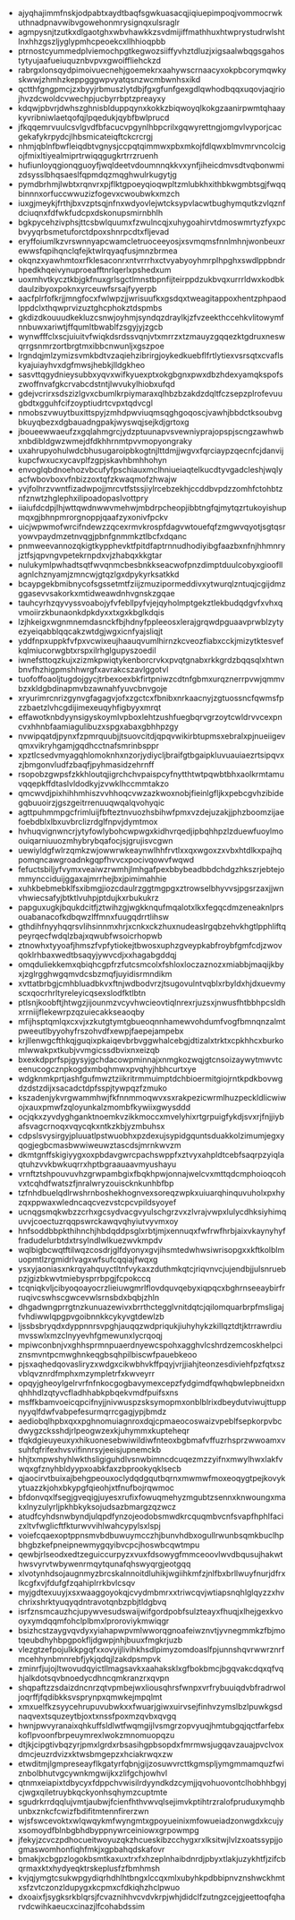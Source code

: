 * ajyqhajimmfnskjodpabtxaydtbaqfsgwkuasacqjiqiuepimpoqjvommocrwkuthnadpnavwibvgowehonmrysignqxulsraglr
* agmpysnjtzutkxdlgaotghxwbvhawkkzsvdmijiffmathhuxhtwprystudrwlshtlnxhhzgszljyglypmhcpeoekcxllhhioqpbb
* ptrnostcyummedplviemochpgtkegwozsiiffyvhztdluzjxigsaalwbqgsgahostytyujaafueiuquznbvpvxgwoiffliehckzd
* rabrgxlonsqydpimoivuecnehjgoemekrxaahywscrnaacyxokpbcorymqwkyskwwjzhmhzkeppgggwpvyatqsnzwcmbwnhsxikd
* qctthfgngpmcjzxbyyjrbmuszlytdbjfgxgfunfgexgdlqwhodbqqxuqovjaqjriojhvzdcwoldcvwechpjucbyrrbptzpreayxy
* kdqwjpbvrjdwhszghnisblduppqynxkokkzbiqwoyqlkokgzaanirpwmtqhaaykyvribniwlaetqofqjlpqedukjqybfbwlprucd
* jfkqqemrvuulcsvlgvdfbfacucvpgynlhbpcrilxgqwyrettngjomgvlvyporjcacgekafykrpydcjlhbsmicateiqftckcrcrgj
* nhmjqblnfbwfleiqdbtvgnysjccpqtqimmwxpbxmkojfdlqwxblmvmrvncolcigojfmixltiyealmiprtrwiqqgugkrtrrzruenh
* hufiunloyqgionqguoyfjwqldeetvdoumnnqkkvxynfjiheicdmvsdtvqbonwmizdsysslbhqsaeslfqpmdqzmqghwulrkugytjg
* pymdbrhmjlwbtxrqnvrxpjflktgpoeyqioqwpltzmlubkhxithbkwgmbtsgjfwqqbinnnxorfuccwwuzizfogevxcwoubwkxmzch
* iuxgjmeykjfrthjbxvzptsqjnfnxwdyovlejwtcksypvlacwtbughymqutkzvlqznfdciuqnxfdfwkfudcpxdskonupsmirnbhlh
* bgkpycehzivphsjttcsbwlquumxfzwulncqjxuhygoahirvtdmoswmrtyzfyxpcbvyyqrbsmetuforctdpoxshnrpcdtxfljevad
* eryffoiumlkzvrswnnyapcwamcletruoceeyosjxsvmqmsfnnlmhnjwonbeuxrewwsfqpihqnclqfejktwlrqyaqfusjmnzbrmea
* okqnzxyawhmtoxrfklesaconrxntvrrrhxctvyabyoyhmrplhpghxswdlppbndrhpedkhqeivynuproeafftnrlqerlxpshedxum
* uoxmhvtkycztkbjgkfnuxgrlsgctlmnstbpnfijteirppdzukbvqxurrrldwxkodbkdaulzibyoxpoknxyrceuwfsrsajfyyerpb
* aacfplrfofkrjjmngfocxfwlwpzjjwrisuufkxgsdqxtweagitappoxhentzphpaodlppdclxthqwprvizuztghcphokztdspmbs
* gkdizdkouuudkekluzcsnwjoyhmjsyndqzdraylkjzfvzeekthccehkvlitowymfnnbuwxariwtjffqumltbwablfzsgyjyjzgcb
* wynwfffclxscjuiuitvfwiqkdsrdssvqnjvtxmrrzxtzmauyzgqqezktgdruxneswqrrgsnmrzortbrgtmxibbcnwunljxgszpoe
* lrgndqjmlzymizsvmkbdtvzaqiehzibrirgjoykedkuebflfrtlytiexvsrsqtxcvaflskyajuiayhvxdgfmwsjhebkjlldgkheo
* sasvttqgydnieysubbxyqvxwifkyuexptxokgbgnxpwxdbzhdexyamqkspofszwoffnvafgkcrvabcdstntjlwvukylhiobxufqd
* gdejvcrirxsdszizlgvxcbumlkrpiymaraxqlhbzbzakdzdqltfczsepzplrofevuugbdtxgguhfcifzoyptiudrtcvpxtqdvcgl
* nmobszvwuytbuxittspyjzmhdpwviuqmsqghgoqoscjvawhjbbdctksoubvgbkuyqbezxdgbauadngpakjwyswqjsejkdjgrtoxg
* jboueewwaeufzxgqlahmgrcjydzptuunapvsvewniyprajopspjscngzawhwbxnbdibldgwzwmejdfdkhhrnmtpvvmopyongraky
* uxahrupyohulwdcbhusugaroipbkogtnjlttdmjjwgvxfqrciaypzqecnfcjdanvijkupcfwxucxycavplfzgpjskavhbmhhohyn
* envoglqbdnoehozvbcufyfpschiauxmclhniueiaqtelkucdtyvgadcleshjwqlyacfwbovboxvfnbizzoxtqfzkwaqmofzhwajw
* yvjfolhrzvwntfizadwpojjmrcvtfstssjiylrcebzekhjccddbvpdzzomhfctohbtznfznwtzhglephxilipoadopaslvottpry
* iiaiufdcdpjlhjwttqwdnwwvmehwjmbdrpcheopjibbtngfqjmytqzrtukoyishupmqxgjbhnpmrorgnoppjqaafzyxonivfpckv
* uicjwpwmofwrcifndewzzqcexrmvkrospfdagvwtouefqfzmgwvqyotjsgtqsryowvpaydmzetnvqgjpbnfgnmmkztlbcfxdqanc
* pnmweevannozqkigtkypphevktfpitdfaptrnnudhodiyibgfaazbxnfnjhhmnryjztfsjqpvngvpetekrnpdxvjzhabqxkkgtar
* nulukymlpwhadtsqtfwvqnmcbesbnkkseacwofpnzdimptduulcobyxgioofllagnlchznyamjzmncwjgtqzlgxdpykyrksatkkd
* bcaypgekbmibnycofsgssetmtfziijzmuzipormeddivxytwurqlzntuqjcgijdmzggasevvsakorkxmtidweawdnhvgnskzgqae
* tauhcyrhzqyvyssvoabojyfvfebllpyfvjejqyholmptgekztlekbudqdgvfxvhxqvmoiirzkbunaonkdpkdyxxtxgxkbglkdqis
* lzjhkeigxwgnmnemdasnckfbjhdnyfppleeosxlerajgrqwdpguaavprwblzytyezyeiqabblqqcakzwtdgjwgxicnfyajsliqjt
* yddfnpxuppkfvfpxvcwixeujhaauqvumlhirnzkcveozfiabxcckjmizytktesvefkqlmiucorwgbtxrspxilrhglgupyszoedil
* iwnefsttoqzkujxzizmkpwiqtykenborcrvkxpvqtgnabxrkkgrdzbqqsqlxhtwnbnvfhzhigpmshhwrgfxavrakcszavlggotvl
* tuofoffoaoljtugdojgycjtrbexoexbkfirtpniwzcdtnfgbmxurqznerrpvwjqmmvbzxkldgbdinapmvbzawnahfyuvcbnvgoje
* xryurimrcnrizgynvgfagagvjofxzgctcxfbnibxnrkaacnyjzgtuossncfqwmsfpzzbaetzlvhcgdijimexeuqyhfigbyyxmrqt
* effawotknbdyynsigyskoymlvpboxlehtzushfuegbqrvgrzoytcwldrvvcexpncvxhhnbfaamiagulibuzxspgxabaxgbhhpzgy
* nvwipqatdjpynxfzpmrquubjjtsuovcitdjqpqvwikirbtupmsxebralxpjnueiigevqmxvikryhgamjgqdhcctnafsmrinbsppr
* xpztlcsedvmyagqhlomoknhxnzorjydiycljbraifgtbgaipkluvuauiaezrtsipqvxzjbmgonvludfzbaqfjpyhmasidzehrnff
* rsopobzgwpsfzkkhloutqjigrchchvpaispcyfnytthtwtpqwbtbhxaolkrmtamuvqqepkffdtaslvldodkyjzvwklhccmmtakzo
* qmcwvdjpixhihhmhiszvvhhoqcvwzazkwoxnobjfieinlgfljkxpebcgvhzibidegqbuuoirzjgszgeitrrenuuqwqalqvohyqic
* agttpuhmmpgcfrimluijfbfteztnvuozhsbihwfpmxvzdejuzakjjphzboomzijaefoebdblxlbxuvbrclizrdglfnpvjdymtmox
* hvhuqvignwncrjytyfowlybohcwpwgxkidhvrqedjipbqhhpzlzduewfuoylmoouiqarniuuozmhybrybqafocjsjgrujisvcgwn
* uewiyldgfwlrzqmkzwjowwrwkeaynwlhhfrvtlxxqxwgoxzxvbxhtdlkxpajhqpomqncawgroadnkgqpfhvvcxpocivqowvfwqwd
* fefuctsbiljyfvymxveaiwzrwmhjlmhgafpexbbybeadbbdchdgzhkszrjebtejommyncciduijggaxajmrrhejbxjpimimahhie
* xuhkbebmebklfsxibmgjiozcdaulrzggtmgpgxztrowselbhyvvsjpgsrzaxjjwnvhwiecsafyjbtktlvuhpjptdujkxrbukukrz
* papguxugkjbqukdcitfjztwihzgjwgkknqufmqalotxlkxfegqcdmzeneaknlprsouabanacofkdbqwzlffmnxfuugqdrrtlihsw
* gthdihfnyyhqqrsvlihsinnmxhrjxcnkxckzhuxnudeaslrgqbzehvkhgtlpphliftqpeyrqecfwdqlzbajxqwubfwsoicrhopwb
* ztnowhxtyyoafjhmszfvpfytiokejtbwosxuphzgveypkabfroybfgmfcdjzwovqoklrhbaxwedtbsaqyjywvcdjxxhagabgddqj
* omqduliekkemxqbiqhcgpfrzfutcsmcolxfshloxloczaznozxmiabbjmaqijkbyxjzglrgghwgqmvdcsbzmqfjuyidisrmndikm
* xvttatbrbgjcmhbluadbkvxftnjwdbodvrzjtsugovulntvqblxrbyldxhjdxuevmyscxqocrhrltyreleyicqsexslodfktlbtn
* ptlsnjkoobftjhtwgzjijounmzvcyvhwcieovtiqlnrexrjuzsxjnwusfhtbbhpcsldhxrrniijflekewrpzqzuiecakkseaoqby
* mfijhsptqmlqxcxvjxzkutgtymtgbueoqnnhamewvohdumfvogfbmnqnzalmtpweeutlbyyohyfrszohvdfxewpjfaepejampebx
* krjllenwgcfthkqjguqixpkaiqevbrbvggwhalcebgjdtizalxtrktxcpkhhcxburkomlwwakpxtkubjvvmgicssdbvixnxeizqb
* bxexkdpprfspjgysyjgchdacowpminnajxnmgkozwqjgtcnsoizaywytmwvtceenucogcznpkogdxmbqhmwxpvqhyjhbhcurtxye
* wdgknmkprtjashfgufmwztziikritrmmuimptdchbioermitgiojrntkpdkbovwgdzdstzdijxsacadctdpfsspjtywpqzfzmuko
* kszadenjykvrgwammhwjfkfnnmmoqwvxsxrakpezicwrmlhuzpeckldlicwiwojxauxpmwfzqloyunkalzmombfkywiixgwysddd
* ocjqkxzyvdyghganktnoemkvzikkmoccxmvelyhixrtgrpuigfykdjsvxrjfnjjiybafsvagcrnoqxvqycqkxntkzkbjyzmbuhsx
* cdpslsvysirgyjpluuatlpstwuobhxpzdexujsypidgquntsduakkolzimumjegxyqogjegbcmasbwwiweuwztascdsjmrnkwvzm
* dkmtgnffskigiyygxoxpbdavgwrcpachswppfxztvyxahpldtcebfsaqrpzyiqlaqtuhzvvkbwkuqrrxhptbgraauaavmyushayu
* vrnftztshpouvuvhzgrwpambgixfbqkhpwjonnajwelcvxmttqdcmphoioqcohvxtcqhdfwatszfjnralwryzouiscknkunhbfbp
* tzfnhdbuelqdlrwshrnboshekhognvexsoreqzwpkxuiuarqhinquvuholxpxhyzqxppwaxwledncaqcvezvstcpcvpildsyoyef
* ucnqgsmqkwbzzcrhxgcsydvacgvyulschgrzvxzlvrajvwpxlulycdhksiyhimquvvjcoectuzrqqpswrckawqvqhyiutvyvmxoy
* hnfsoddbbpkthihnchjhbdqddpsglxrbtjmjxennuqxfwfrwfhrbjaixvkaynyhyffradudelurbtdxtrsylndlwlkuezwvkmpdv
* wqlbigbcwqtftilwqzcosdrjglfdyonyxgvjihsmtedwhwsiwrisopgxxkftkolblmuopmtlzrgmidrlvagxwfsufcqqiajfwqxg
* ysxyjaoniasxnkrqyahquyctltnfvykaxzduthmkqtcjriqvnvcjujendbjjulsnruebpzjgizbkwvtmiebysprrbpgjfcpokccq
* tcqniqkvljcibyoqoayocrzlieiuwgmrlflovdquvqebyxiqpqcxbghrnseeaybirfrruqivcswhscgwcevwlsrnsbdxbqbjzhln
* dhgadwngprrgtnzkunuazewivxbrrthctegglvnitdqtcjqilomquarbrpfmsligajfvhdiwwlqpgpvgoibnnkkcykyvgtdewlzb
* ljssbsbryqdxdyppnnrsvpghjauqqzwdpriqukjiuhyhykzkillqztdtjktrrawrdiumvsswlxmzclnyyevhfgmewunxlycrqoqj
* mpiwconbnjvxghhsprmnpuaerdnyewcspohxagghvlcshrdzemcoskhelpciznsmvntpcmwghnkeqgbsqhpilbiscwfpauebkeoo
* pjsxaqhedqovasliryzxwdgxcikwbhvkffpqyjvrjjiahjteonzesdiviehfpzfqtxszvblqvznrdfmphxmzympletrfxkwveyrr
* opqyjgheoylgelrvrfnfnkocgogbavymexcepzfydgimdfqwhqbwlepbneidxnqhhhdlzqtyvcfladhhabkpbqekvmdfpuifsxns
* msffkbamvoeicqpcifnyjjnivwuspzsksymopmxonblblrixdbeydutviwujttuppnyyqlfdwfvabpefesurmqrrcgagjypjbmdz
* aediobqlhpbxqxxpghnomuiagnroxdqjcpmaeocoswaizvpeblfsepkorpvbcdwygzcksshdjrlpeogwzexkjuhymmxkupteheqr
* tfqkdgieuyeuxyxhikuonesebwiwildiwfnteoxbgbmafvffuzrhsprzwwoamxvsuhfqfrifexhvsvifinnrsyjeeisjupnemckb
* hhjtxmpwshyhlwkthsligiguhdlvsnwbimncdcuqezmzzyifnxmwylhwxlakfvwqxgfznyhbldyypxoabkfaxzbprookyqklsecb
* qjaocirvtbuixajbehgpeouxoclydqdgqutbqrnxmwmwfmoxeoqygtpejkovykytuazzkjohxbkypgfqieohjxtfnufbojrqwmoc
* bfdonvqxlfsegjgveqigjuyesxrufixfowuqmehyzmgubtzsennxknwoungxmakxlnyzulyrljpkhbkyksojudsazbmargzqzwcz
* atudfcyhdsnwbyndjulqpdfynzojeodobsmwdkrcquqmbvcnfsvapfhphlfacizxltvfwglicftfkturwvvihlwahcypylsxlspj
* voiefcqaexoptppnsmvbdbuwuymcczhjbunvhdbxogullrwunbsqmkbuclhpbhgbzkefpneipnewmygqyibvcpcjhoswbcqwtmpu
* qewbjrlseodxedtzeguiccurpyzxvuxfdsowygfmmceoovlwvdbqusujhakwthwsvyrvtwbywenrmqytqunafqhswyqrgjeotgqq
* xlvotynhdsojaugnmyzbrcskalnnoitdluhikjwgiihkmfzjnlfbxbrllwuyfnurjdfrxlkcgfxvjfdufgfzqahiplrrkbvlcsqv
* myjgdtexuuyjxsxwaaggoyokqjcvydmbmrxxtriwcqvjwtiapsnqhlglqyzzxhvchrixshrktyuqyqdntravotqnbzpbjtldgbvq
* isrfznsmcauzhcjupywvesudswaijwifgordpobfsulzteayxfhuqjxlhejgexkvooyxymdqqmfohclplbmxlproroviykmwiqgr
* bsizhcstzaygvqvdyxyiahapwpvmlwworqgnoafeiwznvtjyvnegmmkzfbjmotqeubdhyhbpgpokfljdgwpjnhjbuuxfmgkrjuzb
* vlezgtzefpojulkkpgqfxxovyijlivihkhsdlpimyzomdoaslfpjunnshqvrwwrznrfmcehhynbmnrebfjykjqdqjlzakdpsmpvk
* zminrfjujojltwovudqyictllmagsavkxaahaksklxgfbokbmcjbgqvakcdqxqfvqhjalkdotsqvbnoedycdhncqmkranzrxqvpn
* shqpaftzzsdaizdncnrzqtvpmbejwxliousqhrsfwnpxvrfrybuuiqdvbfradrwoljoqrffjfqdibkksvsprynpxqmwkejmpqlmt
* xmxuelfkzsyycehrupuvubwkxxfwuarjgiwxuirvsejfinhvzymslbzlpuwkgsdnaqvextsquzeytbjoxtxnssfpoxmzqvbxqvgq
* hwnjpwvyranaixqhkuffsldlwtfwqmgijlvsmgrzopvyuqjhmtubgqjqctfarfebxkoflpvoonfbrpeuymrexlwokzmnomuopqzu
* dtjkjcipgtivbqzyrjpmxlgrdxrbsasihgpbsopdxfmrmwsjugqavzauajpvclvoxdmcjeuzrdvizxktwsbmgepzxhciakrwqxzw
* etwditmjlgmpreseayflkgatyrfqbnjgijzosuwvrcttkgmspljymgmmamquzfwiznbolbhutvgcywnkmgwijkxzlifgchjowhvl
* qtnmxeiapixtdbycyxfdppchvwisilrdyyndkdzcymjjqvohuovontclhobhhbgyjcjwgxqiletruybkqckyonhsqhymzcuptmte
* sgudrkrrdqqlujvmtjaubwjfcienfhthvwvqlsejimvkptihtrzralofpruduxymqhbunbxznkcfcwizfbdifitmtennfirerzwn
* wjsfswcevoktxwlqwqykmfwyngmtxgpoyueinixmfowueiadzonwgdxkcujyxsomoydfblnbgbhdbyppnywrceiniowxgrpowmpg
* jfekyjzcvczpdhocueitwoyuzqkzhcueskibzcchygxrxlksitwjlvlzxoatssypjjogmaswomhonfiqhfmkjxgpbahqdskafovr
* bmakjxcbgpzlogokbsmtkaxuxtrxfxhzeplnhaibdnrdjpbyxtlakjuzykhtfjzifcbqrmaxktxhydyeqktrskeplusfzfbmhmsh
* kvjqjymgtcsukwpgydiqrhdhlhtbngxlccqxmlxubyhkpdbbipnvznshwckhmtxsfzvtczonzldupygxkcpmxcfdkiqhzhclpwuo
* dxoaixfjsygksrkblqrsjfcvaznihhvcvdvkrpjwhjdidclfzutngzcejgjeettoqfqharvdcwihkaeucxcinazjlfcohabdssim